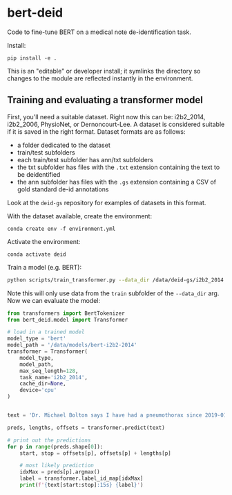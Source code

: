# bert-deid

Code to fine-tune BERT on a medical note de-identification task.

Install:

```
pip install -e .
```

This is an "editable" or developer install; it symlinks the directory so changes to the module are reflected instantly in the environment.

## Training and evaluating a transformer model

First, you'll need a suitable dataset. Right now this can be: i2b2_2014, i2b2_2006, PhysioNet, or Dernoncourt-Lee.
A dataset is considered suitable if it is saved in the right format. Dataset formats are as follows:

* a folder dedicated to the dataset
* train/test subfolders
* each train/test subfolder has ann/txt subfolders
* the txt subfolder has files with the `.txt` extension containing the text to be deidentified
* the ann subfolder has files with the `.gs` extension containing a CSV of gold standard de-id annotations

Look at the `deid-gs` repository for examples of datasets in this format.

With the dataset available, create the environment:

`conda create env -f environment.yml`

Activate the environment:

`conda activate deid`

Train a model (e.g. BERT):

```sh
python scripts/train_transformer.py --data_dir /data/deid-gs/i2b2_2014 --data_type i2b2_2014 --model_type bert --model_name_or_path bert-base-uncased --do_lower_case --output_dir /data/models/bert-model-i2b2-2014 --do_train --overwrite_output_dir
```

Note this will only use data from the `train` subfolder of the `--data_dir` arg.
Now we can evaluate the model:

```python
from transformers import BertTokenizer
from bert_deid.model import Transformer

# load in a trained model
model_type = 'bert'
model_path = '/data/models/bert-i2b2-2014'
transformer = Transformer(
    model_type,
    model_path,
    max_seq_length=128,
    task_name='i2b2_2014',
    cache_dir=None,
    device='cpu'
)


text = 'Dr. Michael Bolton says I have had a pneumothorax since 2019-01-01.'

preds, lengths, offsets = transformer.predict(text)

# print out the predictions
for p in range(preds.shape[0]):
    start, stop = offsets[p], offsets[p] + lengths[p]

    # most likely prediction
    idxMax = preds[p].argmax()
    label = transformer.label_id_map[idxMax]
    print(f'{text[start:stop]:15s} {label}')
```